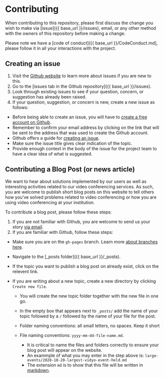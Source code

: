 # Contributing

When contributing to this repository, please first discuss 
the change you wish to make via [issue]({{ base_url }}/issues),
email, or any other method with the owners of this 
repository before making a change. 

Please note we have a [code of conduct]({{ base_url }}/CodeConduct.md],
 please follow it in all your interactions with the project.

## Creating an issue

1. Visit the [Github website](https://guides.github.com/features/issues/)
 to learn more about issues if you are new to this.
2. Go to the [issues tab in the Github repository]({{ base_url }}/issues).
3. Look through existing issues to see if your question, concern, or suggestion
has already been raised.
4. If your question, suggestion, or concern is new, create a new issue 
as follows:

 - Before being able to create an issue, you will have to [create a free
   account on Github](https://github.com/).
 - Remember to confirm your email address by clicking on the link that
   will be sent to the address that was used to create the Github account.
 - Github offers a guide for [creating an issue](https://help.github.com/en/articles/creating-an-issue).
 - Make sure the issue title gives clear indication of the topic.
 - Provide enough context in the body of the issue for the project team
   to have a clear idea of what is suggested.

## Contributing a Blog Post (or news article)

We want to hear about solutions implemented by our users as well as interesting
activities related to our video conferencing services. As such, you are 
welcome to publish short blog posts on this website to tell others how you've
solved problems related to video conferencing or how you are using video 
conferencing at your institution.

To contribute a blog post, please follow these steps:

1. If you are not familiar with Github, you are welcome to send us your story
[via email](mailto:vidyo@tenet.ac.za).
2. If you are familiar with Github, follow these steps:

 - Make sure you are on the `gh-pages` branch. Learn more 
   [about branches here](https://help.github.com/en/articles/viewing-branches-in-your-repository).
 - Navigate to the [_posts folder]({{ base_url }}/_posts).
 - If the topic you want to publish a blog post on already exist, click
   on the relevent link.
 - If you are writing about a new topic, create a new directory by clicking 
   `Create new file`.

   - You will create the new topic folder together with the new file in one
     go.
   - In the empty box that appears next to `_posts/` add the name of your topic
     followed by a `/` followed by the name of your file for the post.
   - Folder naming conventions: all small letters, no spaces. Keep it short
   - File naming conventions: `yyyy-mm-dd-file-name.md`.
     
     - It is critical to name the files and folders correctly to ensure 
       your blog post will appear on the website.
     - An exammple of what you may enter in the step above is:
       `large-events/2028-10-20-largest-vidyo-event-held.md`
     - The extension `md` is to show that this file will be written in
       [markdown](https://guides.github.com/pdfs/markdown-cheatsheet-online.pdf).

 
